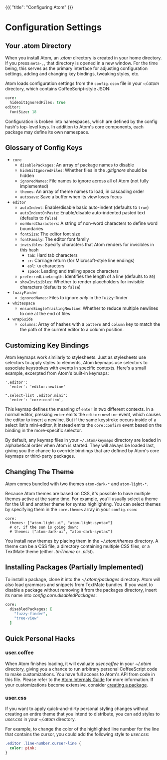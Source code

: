 {{{
"title": "Configuring Atom"
}}}

# Configuration Settings

## Your .atom Directory

When you install Atom, an _.atom_ directory is created in your home directory.
If you press `meta-,`, that directory is opened in a new window. For the
time being, this serves as the primary interface for adjusting configuration
settings, adding and changing key bindings, tweaking styles, etc.

Atom loads configuration settings from the `config.cson` file in your _~/.atom_
directory, which contains CoffeeScript-style JSON:

```coffeescript
core:
  hideGitIgnoredFiles: true
editor:
  fontSize: 18
```

Configuration is broken into namespaces, which are defined by the config hash's
top-level keys. In addition to Atom's core components, each package may define
its own namespace.

## Glossary of Config Keys

- `core`
  - `disablePackages`: An array of package names to disable
  - `hideGitIgnoredFiles`: Whether files in the _.gitignore_ should be hidden
  - `ignoredNames`: File names to ignore across all of Atom (not fully implemented)
  - `themes`: An array of theme names to load, in cascading order
  - `autosave`: Save a buffer when its view loses focus
- `editor`
  - `autoIndent`: Enable/disable basic auto-indent (defaults to `true`)
  - `autoIndentOnPaste`: Enable/disable auto-indented pasted text (defaults to `false`)
  - `nonWordCharacters`: A string of non-word characters to define word boundaries
  - `fontSize`: The editor font size
  - `fontFamily`: The editor font family
  - `invisibles`: Specify characters that Atom renders for invisibles in this hash
      - `tab`: Hard tab characters
      - `cr`: Carriage return (for Microsoft-style line endings)
      - `eol`: `\n` characters
      - `space`: Leading and trailing space characters
  - `preferredLineLength`: Identifies the length of a line (defaults to `80`)
  - `showInvisibles`: Whether to render placeholders for invisible characters (defaults to `false`)
- `fuzzyFinder`
  - `ignoredNames`: Files to ignore *only* in the fuzzy-finder
- `whitespace`
  - `ensureSingleTrailingNewline`: Whether to reduce multiple newlines to one at the end of files
- `wrapGuide`
  - `columns`: Array of hashes with a `pattern` and `column` key to match the
             the path of the current editor to a column position.

## Customizing Key Bindings

Atom keymaps work similarly to stylesheets. Just as stylesheets use selectors
to apply styles to elements, Atom keymaps use selectors to associate keystrokes
with events in specific contexts. Here's a small example, excerpted from Atom's
built-in keymaps:

```coffee-script
'.editor':
  'enter': 'editor:newline'

".select-list .editor.mini":
  'enter': 'core:confirm',
```

This keymap defines the meaning of `enter` in two different contexts. In a
normal editor, pressing `enter` emits the `editor:newline` event, which causes
the editor to insert a newline. But if the same keystroke occurs inside of a
select list's mini-editor, it instead emits the `core:confirm` event based on
the binding in the more-specific selector.

By default, any keymap files in your `~/.atom/keymaps` directory are loaded
in alphabetical order when Atom is started. They will always be loaded last,
giving you the chance to override bindings that are defined by Atom's core
keymaps or third-party packages.

## Changing The Theme

Atom comes bundled with two themes `atom-dark-*` and `atom-light-*`.

Because Atom themes are based on CSS, it's possible to have multiple themes
active at the same time. For example, you'll usually select a theme for the UI
and another theme for syntax highlighting.  You can select themes by specifying
them in the `core.themes` array in your `config.cson`:

```coffee-script
core:
  themes: ["atom-light-ui", "atom-light-syntax"]
  # or, if the sun is going down:
  # themes: ["atom-dark-ui", "atom-dark-syntax"]
```

You install new themes by placing them in the _~/.atom/themes_ directory. A
theme can be a CSS file, a directory containing multiple CSS files, or a
TextMate theme (either _.tmTheme_ or _.plist_).


## Installing Packages (Partially Implemented)

To install a package, clone it into the _~/.atom/packages_ directory. Atom will
also load grammars and snippets from TextMate bundles. If you want to disable a
package without removing it from the packages directory, insert its name into
_config.core.disabledPackages_:

```coffeescript
core:
  disabledPackages: [
    "fuzzy-finder",
    "tree-view"
  ]
```

## Quick Personal Hacks

### user.coffee

When Atom finishes loading, it will evaluate _user.coffee_ in your _~/.atom_
directory, giving you a chance to run arbitrary personal CoffeeScript code to
make customizations. You have full access to Atom's API from code in this file.
Please refer to the [Atom Internals Guide](./internals/intro,md) for more information. If your
customizations become extensive, consider [creating a package](./packages/creating_packages.md).

### user.css

If you want to apply quick-and-dirty personal styling changes without creating
an entire theme that you intend to distribute, you can add styles to
_user.css_ in your _~/.atom_ directory.

For example, to change the color of the highlighted line number for the line that
contains the cursor, you could add the following style to _user.css_:

```css
.editor .line-number.cursor-line {
  color: pink;
}
```
